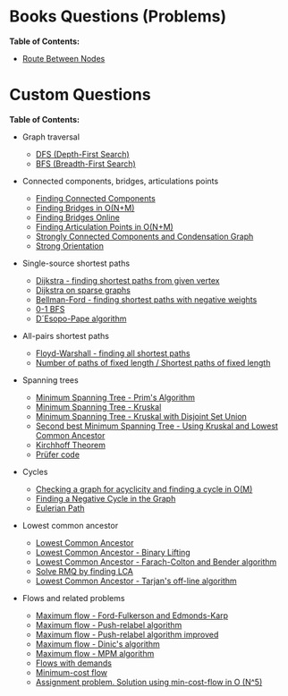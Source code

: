 # Books Questions (Problems)
**Table of Contents:**
  
  * [Route Between Nodes](/src/Graphs/Route%20Between%20Nodes/Route%20Between%20Nodes.md)

# Custom Questions
**Table of Contents:**
  - Graph traversal
    * [DFS (Depth-First Search)]()
    * [BFS (Breadth-First Search)]()
    
  - Connected components, bridges, articulations points
    * [Finding Connected Components]()
    * [Finding Bridges in O(N+M)]()
    * [Finding Bridges Online]()
    * [Finding Articulation Points in O(N+M)]()
    * [Strongly Connected Components and Condensation Graph]()
    * [Strong Orientation]()
    
  - Single-source shortest paths
    * [Dijkstra - finding shortest paths from given vertex]()
    * [Dijkstra on sparse graphs]()
    * [Bellman-Ford - finding shortest paths with negative weights]()
    * [0-1 BFS]()
    * [D´Esopo-Pape algorithm]()

  - All-pairs shortest paths
    * [Floyd-Warshall - finding all shortest paths]()
    * [Number of paths of fixed length / Shortest paths of fixed length]()
    
  - Spanning trees
    * [Minimum Spanning Tree - Prim's Algorithm]()
    * [Minimum Spanning Tree - Kruskal]()
    * [Minimum Spanning Tree - Kruskal with Disjoint Set Union]()
    * [Second best Minimum Spanning Tree - Using Kruskal and Lowest Common Ancestor]()
    * [Kirchhoff Theorem]()
    * [Prüfer code]()
    
  - Cycles
    * [Checking a graph for acyclicity and finding a cycle in O(M)]()
    * [Finding a Negative Cycle in the Graph]()
    * [Eulerian Path]()
    
  - Lowest common ancestor
    * [Lowest Common Ancestor]()
    * [Lowest Common Ancestor - Binary Lifting]()
    * [Lowest Common Ancestor - Farach-Colton and Bender algorithm]()
    * [Solve RMQ by finding LCA]()
    * [Lowest Common Ancestor - Tarjan's off-line algorithm]()
    
  - Flows and related problems
    * [Maximum flow - Ford-Fulkerson and Edmonds-Karp]()
    * [Maximum flow - Push-relabel algorithm]()
    * [Maximum flow - Push-relabel algorithm improved]()
    * [Maximum flow - Dinic's algorithm]()
    * [Maximum flow - MPM algorithm]()
    * [Flows with demands]()
    * [Minimum-cost flow]()
    * [Assignment problem. Solution using min-cost-flow in O (N^5)]()
